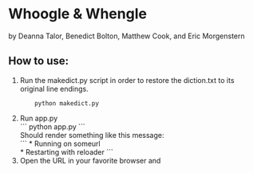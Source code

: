 <h1> Whoogle & Whengle </h1>
by Deanna Talor, Benedict Bolton, Matthew Cook, and Eric Morgenstern

<h2>How to use:</h2> 

<ol> 
<li>
Run the makedict.py script in order to restore the diction.txt to its original line endings. 
</li>

```
    python makedict.py
```

<li> Run app.py
<br> 
```
    python app.py
```
<br>
Should render something like this message:
<br>
```
 * Running on someurl<br>
 * Restarting with reloader
```
<br>
</li>
<li>
Open the URL in your favorite browser and 
</li>
</ol>

